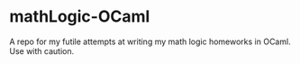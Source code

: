 # mathLogic-OCaml
A repo for my futile attempts at writing my math logic homeworks in OCaml. Use with caution.
